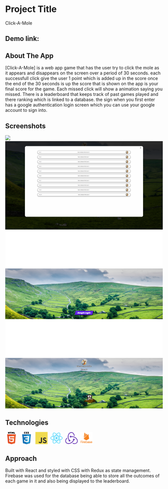 # Project Title

Click-A-Mole

## Demo link:

<!-- Access my site at [google.com](https://click-a-mole.firebaseapp.com/) -->

## About The App

[Click-A-Mole] is a web app game that has the user try to click the mole as it appears and disappears on the screen over a period of 30 seconds. each successfull click give the user 1 point which is added up in the score once the end of the 30 seconds is up the score that is shown on the app is your final score for the game. Each missed click will show a animation saying you missed. There is a leaderboard that keeps track of past games played and there ranking which is linked to a database. the sign when you first enter has a google authentication login screen which you can use your google account to sign into. 

## Screenshots

![](screenshots/screenshot1.png)
![](screenshots/screenshot2.png)
![](screenshots/screenshot3.png)
![](screenshots/screenshot4.png)



## Technologies

  <img src="https://github.com/devicons/devicon/blob/master/icons/html5/html5-original-wordmark.svg" title="html5" alt="html5" width="40" height="40"/>&nbsp;
  <img src="https://github.com/devicons/devicon/blob/master/icons/css3/css3-original-wordmark.svg" title="css3" alt="css3" width="40" height="40"/>&nbsp;
  <img src="https://github.com/devicons/devicon/blob/master/icons/javascript/javascript-original.svg" title="javascript" alt="javascript" width="40" height="40"/>&nbsp;
  <img src="https://github.com/devicons/devicon/blob/master/icons/react/react-original.svg" title="React" alt="React" width="40" height="40"/>&nbsp;
  <img src="https://github.com/devicons/devicon/blob/master/icons/redux/redux-original.svg" title="redux" alt="redux" width="40" height="40"/>&nbsp;
  <img src="https://github.com/devicons/devicon/blob/master/icons/firebase/firebase-plain-wordmark.svg" title="firebase" alt="firebase" width="40" height="40"/>&nbsp;



## Approach

Built with React and styled with CSS with Redux as state management. Firebase was used for the database being able to store all the outcomes of each game in it and also being displayed to the leaderboard. 

